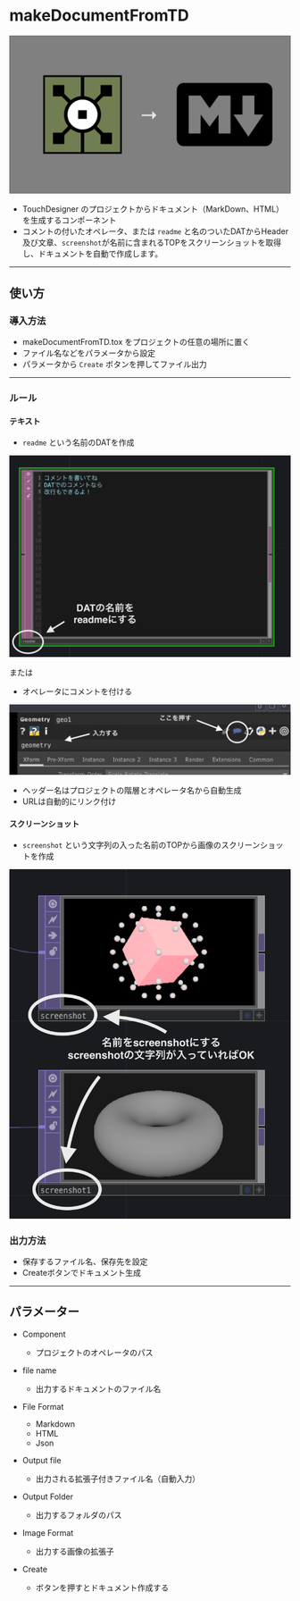 ﻿# makeDocumentFromTD

![icon](images/makeDocumentFromTD_icon.jpg)

- TouchDesigner のプロジェクトからドキュメント（MarkDown、HTML）を生成するコンポーネント
- コメントの付いたオペレータ、または `readme` と名のついたDATからHeader及び文章、`screenshot`が名前に含まれるTOPをスクリーンショットを取得し、ドキュメントを自動で作成します。

---

## 使い方

### 導入方法

- makeDocumentFromTD.tox をプロジェクトの任意の場所に置く
- ファイル名などをパラメータから設定
- パラメータから `Create` ボタンを押してファイル出力

---

### ルール

#### テキスト

- `readme` という名前のDATを作成

![DAT Comment sample](images/DAT_comments.png)

または

- オペレータにコメントを付ける

![comment sample](images/comments.png)

- ヘッダー名はプロジェクトの階層とオペレータ名から自動生成
- URLは自動的にリンク付け

#### スクリーンショット

- `screenshot` という文字列の入った名前のTOPから画像のスクリーンショットを作成

![screenshot sample](images/ScreenShot.png)

### 出力方法

- 保存するファイル名、保存先を設定
- Createボタンでドキュメント生成

---

## パラメーター

- Component
  - プロジェクトのオペレータのパス

- file name
  - 出力するドキュメントのファイル名

- File Format
  - Markdown
  - HTML
  - Json

- Output file
  - 出力される拡張子付きファイル名（自動入力）

- Output Folder
  - 出力するフォルダのパス

- Image Format
  - 出力する画像の拡張子

- Create
  - ボタンを押すとドキュメント作成する

